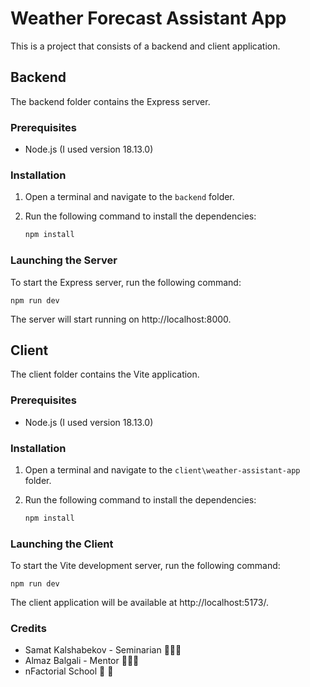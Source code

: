 # Weather Forecast Assistant App

This is a project that consists of a backend and client application.

## Backend

The backend folder contains the Express server.

### Prerequisites

- Node.js (I used version 18.13.0)

### Installation

1. Open a terminal and navigate to the `backend` folder.
2. Run the following command to install the dependencies:

   ```bash
   npm install
   ```

### Launching the Server

To start the Express server, run the following command:

    npm run dev


The server will start running on http://localhost:8000.


## Client

The client folder contains the Vite application.

### Prerequisites

- Node.js (I used version 18.13.0)

### Installation

1. Open a terminal and navigate to the `client\weather-assistant-app` folder.
2. Run the following command to install the dependencies:

   ```bash
   npm install
   ```

### Launching the Client

To start the Vite development server, run the following command:

    npm run dev

The client application will be available at http://localhost:5173/.


### Credits

- Samat Kalshabekov - Seminarian 👨🏽‍🚀
- Almaz Balgali - Mentor 👨🏽‍🚀
- nFactorial School 🚀 💜
